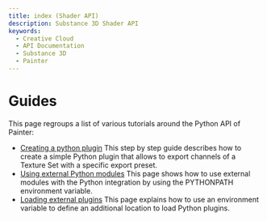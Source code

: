 ```yaml
---
title: index (Shader API)
description: Substance 3D Shader API
keywords:
  - Creative Cloud
  - API Documentation
  - Substance 3D
  - Painter
---
```

Guides
======

This page regroups a list of various tutorials around the Python API of Painter:

- [Creating a python plugin](/guides/creating-python-plugin/)
  This step by step guide describes how to create a simple Python plugin that allows to export channels of a Texture Set with a specific export preset.
- [Using external Python modules](/guides/using-external-modules/)
  This page shows how to use external modules with the Python integration by using the PYTHONPATH environment variable.
- [Loading external plugins](/guides/loading-external-plugins/)
  This page explains how to use an environment variable to define an additional location to load Python plugins.